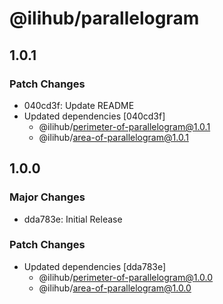 # @ilihub/parallelogram

## 1.0.1

### Patch Changes

- 040cd3f: Update README
- Updated dependencies [040cd3f]
  - @ilihub/perimeter-of-parallelogram@1.0.1
  - @ilihub/area-of-parallelogram@1.0.1

## 1.0.0

### Major Changes

- dda783e: Initial Release

### Patch Changes

- Updated dependencies [dda783e]
  - @ilihub/perimeter-of-parallelogram@1.0.0
  - @ilihub/area-of-parallelogram@1.0.0
